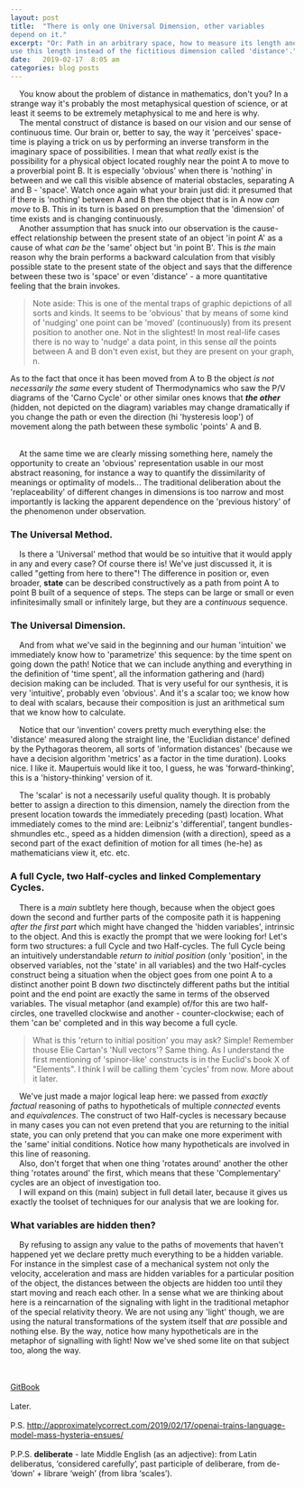```yaml
---
layout: post
title:  "There is only one Universal Dimension, other variables
depend on it."
excerpt: "Or: Path in an arbitrary space, how to measure its length and how to
use this length instead of the fictitious dimension called 'distance'."
date:   2019-02-17  8:05 am
categories: blog posts
---
```


&nbsp;&nbsp;&nbsp;&nbsp;You know about the problem of distance in mathematics, don't you? In a strange way it's probably the most metaphysical question of science, or at least it seems to be extremely metaphysical to me and here is why.<br>
&nbsp;&nbsp;&nbsp;&nbsp;The mental construct of distance is based on our vision and our sense of continuous time. Our brain or, better to say, the way it 'perceives' space-time is playing a trick on us by performing an inverse transform in the imaginary space of possibilities. I mean that what _really_ exist is the possibility for a physical object located roughly near the point A to move to a proverbial point B. It is especially 'obvious' when there is 'nothing' in between and we call this visible absence of material obstacles, separating A and B - 'space'. Watch once again what your brain just did: it presumed that if there is 'nothing' between A and B then the object that is in A now _can_ _move_ to B. This in its turn is based on presumption that the 'dimension' of time exists and is changing continuously.<br>
&nbsp;&nbsp;&nbsp;&nbsp;Another assumption that has snuck into our observation is the cause-effect relationship between the present state of an object 'in point A' as a cause of what _can be_ the 'same' object but 'in point B'. This is _the_ main reason why the brain performs a backward calculation from that
visibly possible state to the present state of the object and says that the difference between these two is 'space' or even 'distance' - a more quantitative feeling that the brain invokes.<br>

> Note aside: This is one of the mental traps of graphic depictions of all sorts and kinds. It seems to be 'obvious' that by means of some kind of 'nudging' one point can be 'moved' (continuously) from its present position to another one. Not in the slightest! In most real-life cases there is no way to 'nudge' a data point, in this sense _all_ the points between A and B don't even exist, but they are present on your graph, n.

As to the fact that once it has been moved from A to B the object _is not necessarily the same_ every student of Thermodynamics who saw the P/V diagrams of the 'Carno Cycle' or other similar ones knows that _**the other**_ (hidden, not depicted on the diagram) variables may change dramatically if you change the path or even the direction (hi 'hysteresis loop') of movement along the path between these symbolic 'points' A and B.<br><br>

&nbsp;&nbsp;&nbsp;&nbsp;At the same time we are clearly missing something here, namely the opportunity to create an 'obvious' representation usable in our most abstract reasoning, for instance a way to quantify the dissimilarity of meanings or optimality of models... The traditional deliberation about the 'replaceability' of different changes in dimensions is too narrow and most importantly is lacking the apparent dependence on the 'previous history' of the phenomenon under observation.<br>

### The Universal Method.
&nbsp;&nbsp;&nbsp;&nbsp;Is there a 'Universal' method that would be so intuitive that it would apply in any and every case? Of course there is! We've just discussed it, it is called "getting from here to there"! The difference in position or, even broader, **state** can be described constructively as a path from point A to point B built of a sequence of steps. The steps can be large or small or even infinitesimally small or infinitely large, but they are a _continuous_ sequence.<br>

### The Universal Dimension.
&nbsp;&nbsp;&nbsp;&nbsp;And from what we've said in the beginning and our human 'intuition' we immediately know how to 'parametrize' this sequence: by the time spent on going down the path! Notice that we can include anything and everything in the definition of 'time spent', all the information gathering and (hard) decision making can be included. That is very useful for our synthesis, it is very 'intuitive', probably even 'obvious'. And it's a scalar too; we know how to deal with scalars, because their composition is just an arithmetical sum that we know how to calculate.<br>

&nbsp;&nbsp;&nbsp;&nbsp;Notice that our 'invention' covers pretty much everything else: the 'distance' measured along the straight line, the 'Euclidian distance' defined by the Pythagoras theorem, all sorts of 'information distances' (because we have a decision algorithm 'metrics' as a factor in the time duration). Looks nice. I like it. Maupertuis would like it too, I guess, he was 'forward-thinking', this is a 'history-thinking' version of it.<br>

&nbsp;&nbsp;&nbsp;&nbsp;The 'scalar' is not a necessarily useful quality though. It is probably better to assign a direction to this dimension, namely the direction from the present location towards the immediately preceding (past) location. What immediately comes to the mind are: Leibniz's 'differential', tangent bundles-shmundles etc., speed as a hidden dimension (with a direction), speed as a second part of the exact definition of motion for all times (he-he) as mathematicians view it, etc. etc.

### A full Cycle, two Half-cycles and linked Complementary Cycles. 
&nbsp;&nbsp;&nbsp;&nbsp;There is a _main_ subtlety here though, because when the object goes down the second and further parts of the composite path it is happening _after the first part_ which might have changed the 'hidden variables', intrinsic to the object. And this is exactly the prompt that we were looking for! Let's form two structures: a full Cycle and two Half-cycles. The full Cycle being an intuitively understandable _return to initial position_ (only 'position', in the observed variables, not the 'state' in all variables) and the two Half-cycles construct being a situation when the object goes from one point A to a distinct another point B down _two_ disctinctely different paths but the intitial point and the end point are exactly the same in terms of the observed variables. The visual metaphor (and example) of/for this are two half-circles, one travelled clockwise and another - counter-clockwise; each of them 'can be' completed and in this way become a full cycle.<br>

> What is this 'return to initial position' you may ask? Simple! Remember
> thouse Elie Cartan's 'Null vectors'? Same thing. As I understand the first
> mentioning of 'spinor-like' constructs is in the Euclid's book X of
> "Elements". I think I will be calling them 'cycles' from now. More about it
> later.

&nbsp;&nbsp;&nbsp;&nbsp;We've just made a major logical leap here: we passed from _exactly factual_ reasoning of paths to hypotheticals of multiple _connected_ events and _equivalences_. The construct of two Half-cycles is necessary because in many cases you can not even pretend that you are returning to the initial state, you can only pretend that you can make one more experiment with the 'same' initial conditions. Notice how many hypotheticals are involved in this line of reasoning.<br>
&nbsp;&nbsp;&nbsp;&nbsp;Also, don't forget that when one thing 'rotates around' another the other thing 'rotates around' the first, which means that these 'Complementary' cycles are an object of investigation too.<br>
&nbsp;&nbsp;&nbsp;&nbsp;I will expand on this (main) subject in full detail later, because it gives us exactly the toolset of techniques for our analysis that we are looking for.

### What variables are hidden then?
&nbsp;&nbsp;&nbsp;&nbsp;By refusing to assign any value to the paths of movements that haven't happened yet we declare pretty much everything to be a hidden variable. For instance in the simplest case of a mechanical system not only the velocity, acceleration and mass are hidden variables for a particular position of the object, the distances between the objects are hidden too until they start moving and reach each other. In a sense what we are thinking about here is a reincarnation of the signaling with light in the traditional metaphor of the special relativity theory. We are not using any 'light' though, we are using the natural transformations of the system itself that _are_ possible and nothing else. By the way, notice how many hypotheticals are in the metaphor of signalling with light! Now we've shed some lite on that subject too, along the way.

<br><br>
 [GitBook](https://alxfed.gitbook.io)
<br><br>
Later.<br><br>
P.S. http://approximatelycorrect.com/2019/02/17/openai-trains-language-model-mass-hysteria-ensues/ <br><br>
P.P.S. **deliberate** - late Middle English (as an adjective): from Latin deliberatus, ‘considered carefully’, past participle of deliberare, from de- ‘down’ + librare ‘weigh’ (from libra ‘scales’).

